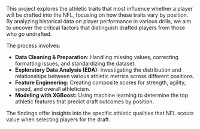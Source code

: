 This project explores the athletic traits that most influence whether a player will be drafted into the NFL, focusing on how these traits vary by position. By analyzing historical data on player performance in various drills, we aim to uncover the critical factors that distinguish drafted players from those who go undrafted.

The process involves:
- **Data Cleaning & Preparation:** Handling missing values, correcting formatting issues, and standardizing the dataset.
- **Exploratory Data Analysis (EDA):** Investigating the distribution and relationships between various athletic metrics across different positions.
- **Feature Engineering:** Creating composite scores for strength, agility, speed, and overall athleticism.
- **Modeling with XGBoost:** Using machine learning to determine the top athletic features that predict draft outcomes by position.

The findings offer insights into the specific athletic qualities that NFL scouts value when selecting players for the draft.
